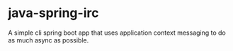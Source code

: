 java-spring-irc
===============

A simple cli spring boot app that uses application context messaging to do as much async as possible.

